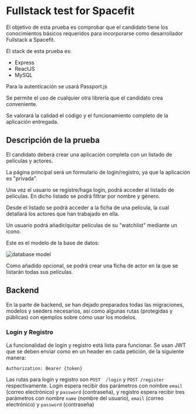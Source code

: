 # Fullstack test for Spacefit

El objetivo de esta prueba es comprobar que el candidato tiene los conocimientos básicos requeridos para incorporarse como desarrollador Fullstack a Spacefit.

El stack de esta prueba es:
- Express
- ReactJS
- MySQL

Para la autenticación se usará Passport.js

Se permite el uso de cualquier otra librería que el candidato crea conveniente.

Se valorará la calidad el código y el funcionamiento completo de la aplicación entregada.

## Descripción de la prueba

El candidato deberá crear una aplicación completa con un listado de películas y actores.

La página principal será un formulario de login/registro, ya que la aplicación es "privada". 

Una vez el usuario se registre/haga login, podrá acceder al listado de películas. En dicho listado se podrá filtrar por nombre y género.

Desde el listado se podrá acceder a la ficha de una película, la cual detallará los actores que han trabajado en ella.

Un usuario podrá añadir/quitar películas de su "watchlist" mediante un icono.

Este es el modelo de la base de datos:

![database model](https://resources.spacefit.app/static/test/spacefit-test-db.png)

Como añadido opcional, se podrá crear una ficha de actor en la que se listarán todas sus películas.

## Backend

En la parte de backend, se han dejado preparados todas las migraciones, modelos y seeders necesarios, así como algunas rutas (protegidas y públicas) con ejemplos sobre cómo usar los modelos. 

### Login y Registro

La funcionalidad de login y registro está lista para funcionar. Se usan JWT que se deben enviar como en un header en cada petición, de la siguiente manera:
```
Authorization: Bearer {token}
```

Las rutas para login y registro son `POST  /login` y `POST /register` respectivamente. Login espera recibir dos parámetros con nombre `email` (correo electrónico) y `password` (contraseña), y registro espera recibir tres parámetros con nombre `name` (nombre del usuario), `email` (correo electrónico) y `password` (contraseña)

